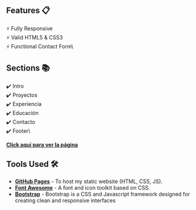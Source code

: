 ## Features 📋

⚡️ Fully Responsive\
⚡️ Valid HTML5 & CSS3\
⚡️ Functional Contact Form\

## Sections 📚

✔️ Intro\
✔️ Proyectos\
✔️ Experiencia\
✔️ Educación\
✔️ Contacto\
✔️ Footer\

**[Click aquí para ver la página](https://gabrielalopezcv.netlify.app/)**

## Tools Used 🛠️

- [**GitHub Pages**](https://docs.github.com/en/pages) - To host my static website (HTML, CSS, JS).
- [**Font Awesome**](https://fontawesome.com/) - A font and icon toolkit based on CSS.
- [**Bootstrap**](https://getbootstrap.com/) - Bootstrap is a CSS and Javascript framework designed for creating clean and responsive interfaces